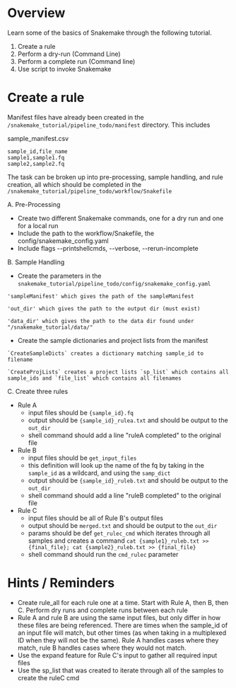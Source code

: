 # Overview
Learn some of the basics of Snakemake through the following tutorial.
1. Create a rule
2. Perform a dry-run (Command Line)
3. Perform a complete run (Command line)
4. Use script to invoke Snakemake

# Create a rule
Manifest files have already been created in the `/snakemake_tutorial/pipeline_todo/manifest` directory. This includes

sample_manifest.csv
```
sample_id,file_name
sample1,sample1.fq
sample2,sample2.fq
```

The task can be broken up into pre-processing, sample handling, and rule creation, all which should be completed in the `/snakemake_tutorial/pipeline_todo/workflow/Snakefile`

A. Pre-Processing
- Create two different Snakemake commands, one for a dry run and one for a local run
- Include the path to the workflow/Snakefile, the config/snakemake_config.yaml
- Include flags --printshellcmds, --verbose, --rerun-incomplete

B. Sample Handling
- Create the parameters in the `snakemake_tutorial/pipeline_todo/config/snakemake_config.yaml`
```
'sampleManifest' which gives the path of the sampleManifest

'out_dir' which gives the path to the output dir (must exist)

'data_dir' which gives the path to the data dir found under "/snakemake_tutorial/data/"
```
- Create the sample dictionaries and project lists from the manifest
```
`CreateSampleDicts` creates a dictionary matching sample_id to filename

`CreateProjLists` creates a project lists `sp_list` which contains all sample_ids and `file_list` which contains all filenames
```

C. Create three rules
- Rule A
    - input files should be `{sample_id}.fq`
    - output should be `{sample_id}_rulea.txt` and should be output to the `out_dir`
    - shell command should add a line "ruleA completed" to the original file
- Rule B
    - input files should be `get_input_files`
    - this definition will look up the name of the fq by taking in the `sample_id` as a wildcard, and using the `samp_dict`
    - output should be `{sample_id}_ruleb.txt` and should be output to the `out_dir`
    - shell command should add a line "ruleB completed" to the original file
- Rule C
    - input files should be all of Rule B's output files
    - output should be `merged.txt` and should be output to the `out_dir`
    - params should be def `get_rulec_cmd` which iterates through all samples and creates a command `cat {sample1}_ruleb.txt >> {final_file}; cat {sample2}_ruleb.txt >> {final_file}` 
    - shell command should run the `cmd_rulec` parameter

# Hints / Reminders
- Create rule_all for each rule one at a time. Start with Rule A, then B, then C. Perform dry runs and complete runs between each rule
- Rule A and rule B are using the same input files, but only differ in how these files are being referenced. There are times when the sample_id of an input file will match, but other times (as when taking in a multiplexed ID when they will not be the same). Rule A handles cases where they match, rule B handles cases where they would not match.
- Use the expand feature for Rule C's input to gather all required input files
- Use the sp_list that was created to iterate through all of the samples to create the ruleC cmd